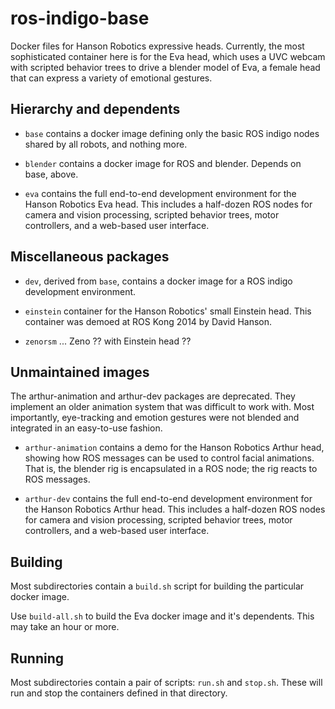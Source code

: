 ros-indigo-base
===============
Docker files for Hanson Robotics expressive heads. Currently, the most
sophisticated container here is for the Eva head, which uses a UVC
webcam with scripted behavior trees to drive a blender model of Eva,
a female head that can express a variety of emotional gestures.

## Hierarchy and dependents

* `base` contains a docker image defining only the basic ROS indigo
  nodes shared by all robots, and nothing more.

* `blender` contains a docker image for ROS and blender. Depends on
   base, above.

* `eva` contains the full end-to-end development environment
   for the Hanson Robotics Eva head.  This includes a half-dozen
   ROS nodes for camera and vision processing, scripted behavior trees,
   motor controllers, and a web-based user interface.

## Miscellaneous packages

* `dev`, derived from `base`, contains a docker image for a ROS indigo
   development environment.

* `einstein` container for the Hanson Robotics' small Einstein head.
  This container was demoed at ROS Kong 2014 by David Hanson.

* `zenorsm` ... Zeno ?? with Einstein head ??

## Unmaintained images
The arthur-animation and arthur-dev packages are deprecated. They
implement an older animation system that was difficult to work with.
Most importantly, eye-tracking and emotion gestures were not blended
and integrated in an easy-to-use fashion.

* `arthur-animation` contains a demo for the Hanson Robotics Arthur head,
   showing how ROS messages can be used to control facial animations.
   That is, the blender rig is encapsulated in a ROS node; the rig
   reacts to ROS messages.

* `arthur-dev` contains the full end-to-end development environment
   for the Hanson Robotics Arthur head.  This includes a half-dozen
   ROS nodes for camera and vision processing, scripted behavior trees,
   motor controllers, and a web-based user interface.

## Building
Most subdirectories contain a `build.sh` script for building the
particular docker image.

Use `build-all.sh` to build the Eva docker image and it's dependents.
This may take an hour or more.

## Running
Most subdirectories contain a pair of scripts: `run.sh` and `stop.sh`.
These will run and stop the containers defined in that directory.

